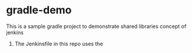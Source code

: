# gradle-demo

This is a sample gradle project to demonstrate shared libraries concept of jenkins

1. The Jenkinsfile in this repo uses the 